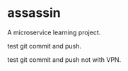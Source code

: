 # assassin
A microservice learning project.

test git commit and push.

test git commit and push not with VPN.
